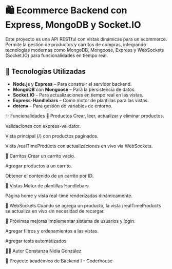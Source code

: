 # 🛍️ Ecommerce Backend con Express, MongoDB y Socket.IO

Este proyecto es una API RESTful con vistas dinámicas para un ecommerce. Permite la gestión de productos y carritos de compras, integrando tecnologías modernas como MongoDB, Mongoose, Express y WebSockets (Socket.IO) para funcionalidades en tiempo real.

## 🚀 Tecnologías Utilizadas

- **Node.js** y **Express** – Para construir el servidor backend.
- **MongoDB** con **Mongoose** – Para la persistencia de datos.
- **Socket.IO** – Para actualizaciones en tiempo real en las vistas.
- **Express-Handlebars** – Como motor de plantillas para las vistas.
- **dotenv** – Para gestión de variables de entorno.

✨ Funcionalidades
🔹 Productos
Crear, leer, actualizar y eliminar productos.

Validaciones con express-validator.

Vista principal (/) con productos paginados.

Vista /realTimeProducts con actualizaciones en vivo vía WebSockets.

🔹 Carritos
Crear un carrito vacío.

Agregar productos a un carrito.

Obtener el contenido de un carrito por ID.

🔹 Vistas
Motor de plantillas Handlebars.

Página home y vista real-time renderizadas dinámicamente.

📡 WebSockets
Cuando se agrega un producto, la vista /realTimeProducts se actualiza en vivo sin necesidad de recargar.

🧪 Próximas mejoras
Implementar sistema de usuarios y login.

Agregar filtros y ordenamientos a las vistas.

Agregar tests automatizados 

🧑‍💻 Autor
Constanza Nidia González

📍 Proyecto académico de Backend I - Coderhouse





